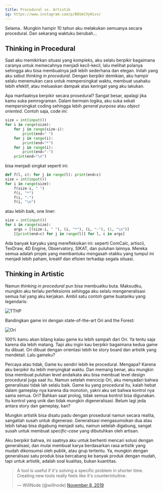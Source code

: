 ```yaml
---
title: Procedural vs. Artistik
ig: https://www.instagram.com/p/B8SmCVyHivs/
---
```


Selama.. Mungkin hampir 10 tahun aku melakukan semuanya secara procedural. Dan sekarang waktuku berubah...

## Thinking in Procedural

Saat aku memikirkan situasi yang kompleks, aku selalu berpikir bagaimana caranya untuk memecahnya menjadi kecil-kecil, lalu melihat polanya sehingga aku bisa membuatnya jadi lebih sederhana dan elegan. Inilah yang aku sebut *thinking in procedural*. Dengan berpikir demikian, aku hampir selalu menemukan cara untuk mempersingkat waktu, membuat usahaku lebih efektif, atau meluaskan dampak atas keringat yang aku lakukan.

Apa manfaatnya berpikir secara prosedural? Sangat besar, apalagi jika kamu suka pemrograman. Dalam bermain logika, aku suka sekali mempersingkat coding sehingga lebih *general purpose* atau *object oriented*. Contoh saja, code ini:

```python
size = int(input())
for i in range(size):
	for j in range(size-i):
		print(end=" ")
	for j in range(i):
		print(end="*")
	for j in range(i):
		print(end="-")
	print(end="\n")
```

bisa menjadi singkat seperti ini:

```python
def f(l, c): for j in range(l): print(end=c)
size = int(input())
for i in range(size):
	f(size-i, " ")
	f(i, "*")
	f(i, "-")
	f(i, "\n")
```

atau lebih baik, one liner:

```python
size = int(input())
for i in range(size):
	args = [(size-i, " "), (i, "*"), (i, "-"), (1, "\n")]
	[[print(end=c) for j in range(l)] for l, c in args]
```

Ada banyak karyaku yang merefleksikan ini: seperti ComCalc, artiscii, TexDraw, 4D Engine, Observatory, SIKAT, dan puluhan lainnya. Mereka semua adalah projek yang membantuku mengasah otakku yang tumpul ini menjadi lebih paham, kreatif dan efisien terhadap segala situasi.

## Thinking in Artistic

Namun *thinking in procedural* pun bisa membuatku buta. Maksudku, mungkin aku terlalu perfeksionis sehingga aku selalu mengeneralisasi semua hal yang aku kerjakan. Ambil satu contoh game buatanku yang legendaris:

![TTHP](https://img.itch.zone/aW1hZ2UvMTY1ODA5Lzc2NTgwNi5wbmc=/original/NuHQ81.png)

Bandingkan game ini dengan state-of-the-art Ori and the Forest:

![Ori](https://steamcdn-a.akamaihd.net/steam/apps/261570/ss_3ed9c721b5ee032f45bbc95d2c2ba0d8bd06269e.1920x1080.jpg?t=1569449401)

100% kamu akan bilang kalau game ku lebih sampah dari Ori. Ya tentu saja karena dia lebih matang. Tapi aku ingin kau berpikir bagaimana kedua game itu dibuat. Ori dibuat dengan orientasi lebih ke story board dan artistik yang mendetail. Lalu gameku?

Percaya atau tidak, Game ku sendiri lebih ke procedural. Mengapa? Karena aku berpikir itu lebih menyingkat waktu. Dan memang benar, aku mungkin bisa membuat puluhan level andaikata aku bisa membuat level design procedural juga saat itu. Namun setelah mencicip Ori, aku menyadari bahwa generalisasi tidak lah selalu baik. Game ku yang procedural itu, kalah hebat dalam gameplay nya karena dia monoton, yakni aku set bahwa kontrol nya sama semua. Ori? Bahkan saat prolog, tidak semua kontrol bisa digunakan. Itu kontrol yang unik dan tidak mungkin digeneralisasi. Belum lagi jeda antara story dan gameplay, kan?

Mungkin artistik bisa disatu padu dengan prosedural namun secara realita, sangatlah susah untuk digenerasi. Generalisasi mengasumsikan dua atau lebih tahap bisa digabung menjadi satu, namun setelah digabung, sangat susah untuk membuat *specific-case* yang dibutuhkan oleh artisan.

Aku berpikir bahwa, ini saatnya aku untuk berhenti mencari solusi dengan generalisasi, dan mulai membuat karya berdasarkan rasa artistik yang mudah dikonsumsi oleh publik, atau grup tertentu. Ya, mungkin dengan generalisasi satu produk bisa bercabang ke banyak produk dengan mudah, tapi untuk artistik, adalah soal kualitas, bukan kuantitas.

<blockquote class="twitter-tweet"><p lang="en" dir="ltr">A tool is useful if it&#39;s solving a specific problem in shorter time. Creating new tools really feels like it&#39;s counterintuitive.</p>&mdash; WillNode (@willnode) <a href="https://twitter.com/willnode/status/1192801506895859712?ref_src=twsrc%5Etfw">November 8, 2019</a></blockquote> <script async src="https://platform.twitter.com/widgets.js" charset="utf-8"></script>

